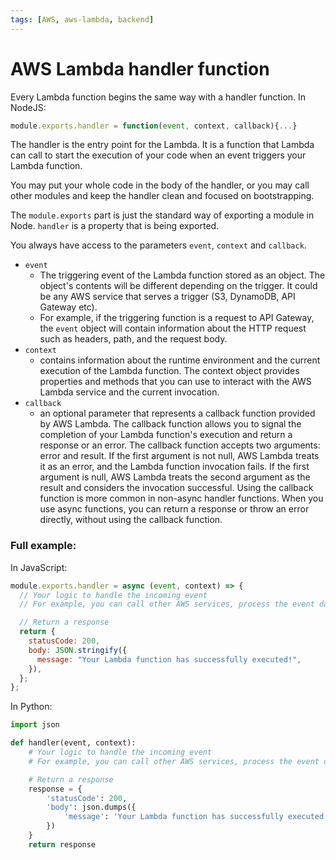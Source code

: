 ```yaml
---
tags: [AWS, aws-lambda, backend]
---
```


# AWS Lambda handler function

Every Lambda function begins the same way with a handler function. In NodeJS:

```js
module.exports.handler = function(event, context, callback){...}
```

The handler is the entry point for the Lambda. It is a function that Lambda can
call to start the execution of your code when an event triggers your Lambda
function.

You may put your whole code in the body of the handler, or you may call other
modules and keep the handler clean and focused on bootstrapping.

The `module.exports` part is just the standard way of exporting a module in
Node. `handler` is a property that is being exported.

You always have access to the parameters `event`, `context` and `callback`.

- `event`
  - The triggering event of the Lambda function stored as an object. The
    object's contents will be different depending on the trigger. It could be
    any AWS service that serves a trigger (S3, DynamoDB, API Gateway etc).
  - For example, if the triggering function is a request to API Gateway, the
    `event` object will contain information about the HTTP request such as
    headers, path, and the request body.
- `context`
  - contains information about the runtime environment and the current execution
    of the Lambda function. The context object provides properties and methods
    that you can use to interact with the AWS Lambda service and the current
    invocation.
- `callback`
  - an optional parameter that represents a callback function provided by AWS
    Lambda. The callback function allows you to signal the completion of your
    Lambda function's execution and return a response or an error. The callback
    function accepts two arguments: error and result. If the first argument is
    not null, AWS Lambda treats it as an error, and the Lambda function
    invocation fails. If the first argument is null, AWS Lambda treats the
    second argument as the result and considers the invocation successful. Using
    the callback function is more common in non-async handler functions. When
    you use async functions, you can return a response or throw an error
    directly, without using the callback function.

### Full example:

In JavaScript:

```js
module.exports.handler = async (event, context) => {
  // Your logic to handle the incoming event
  // For example, you can call other AWS services, process the event data, etc.

  // Return a response
  return {
    statusCode: 200,
    body: JSON.stringify({
      message: "Your Lambda function has successfully executed!",
    }),
  };
};
```

In Python:

```py
import json

def handler(event, context):
    # Your logic to handle the incoming event
    # For example, you can call other AWS services, process the event data, etc.

    # Return a response
    response = {
        'statusCode': 200,
        'body': json.dumps({
            'message': 'Your Lambda function has successfully executed!'
        })
    }
    return response
```
